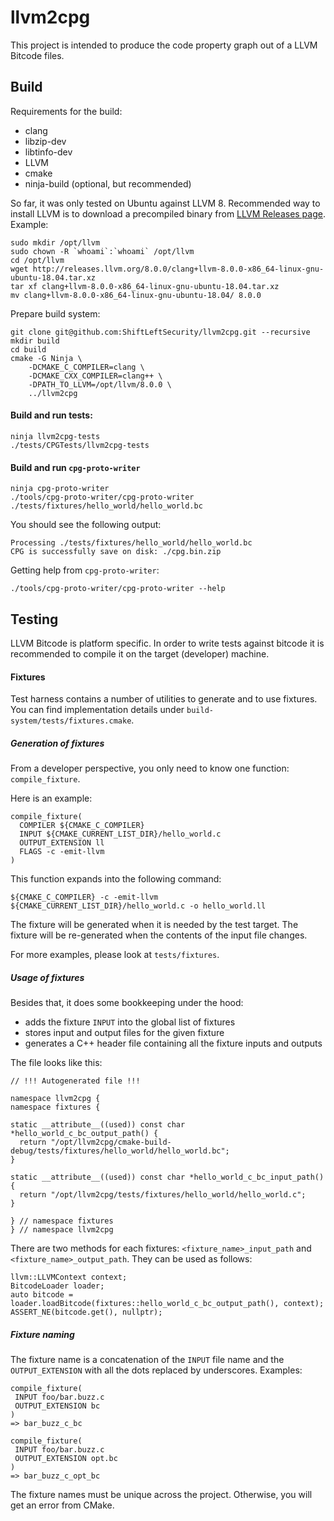 # llvm2cpg

This project is intended to produce the code property graph out of a LLVM Bitcode files.

## Build

Requirements for the build:

 - clang
 - libzip-dev
 - libtinfo-dev
 - LLVM
 - cmake
 - ninja-build (optional, but recommended)

So far, it was only tested on Ubuntu against LLVM 8.
Recommended way to install LLVM is to download a precompiled binary from [LLVM Releases page](http://releases.llvm.org).
Example:

```
sudo mkdir /opt/llvm
sudo chown -R `whoami`:`whoami` /opt/llvm
cd /opt/llvm
wget http://releases.llvm.org/8.0.0/clang+llvm-8.0.0-x86_64-linux-gnu-ubuntu-18.04.tar.xz
tar xf clang+llvm-8.0.0-x86_64-linux-gnu-ubuntu-18.04.tar.xz
mv clang+llvm-8.0.0-x86_64-linux-gnu-ubuntu-18.04/ 8.0.0
```

Prepare build system:

```
git clone git@github.com:ShiftLeftSecurity/llvm2cpg.git --recursive
mkdir build
cd build
cmake -G Ninja \
    -DCMAKE_C_COMPILER=clang \
    -DCMAKE_CXX_COMPILER=clang++ \
    -DPATH_TO_LLVM=/opt/llvm/8.0.0 \
    ../llvm2cpg
```

#### Build and run tests:

```
ninja llvm2cpg-tests
./tests/CPGTests/llvm2cpg-tests
```

#### Build and run `cpg-proto-writer`

```
ninja cpg-proto-writer
./tools/cpg-proto-writer/cpg-proto-writer ./tests/fixtures/hello_world/hello_world.bc
```

You should see the following output:

```
Processing ./tests/fixtures/hello_world/hello_world.bc
CPG is successfully save on disk: ./cpg.bin.zip
```

Getting help from `cpg-proto-writer`:

```
./tools/cpg-proto-writer/cpg-proto-writer --help
```

## Testing

LLVM Bitcode is platform specific. In order to write tests against bitcode it is recommended
to compile it on the target (developer) machine.

#### Fixtures

Test harness contains a number of utilities to generate and to use fixtures.
You can find implementation details under `build-system/tests/fixtures.cmake`.

##### Generation of fixtures

From a developer perspective, you only need to know one function: `compile_fixture`.

Here is an example:

```
compile_fixture(
  COMPILER ${CMAKE_C_COMPILER}
  INPUT ${CMAKE_CURRENT_LIST_DIR}/hello_world.c
  OUTPUT_EXTENSION ll
  FLAGS -c -emit-llvm
)
```

This function expands into the following command:

```
${CMAKE_C_COMPILER} -c -emit-llvm ${CMAKE_CURRENT_LIST_DIR}/hello_world.c -o hello_world.ll
```

The fixture will be generated when it is needed by the test target.
The fixture will be re-generated when the contents of the input file changes.

For more examples, please look at `tests/fixtures`.

##### Usage of fixtures

Besides that, it does some bookkeeping under the hood:
 
 - adds the fixture `INPUT` into the global list of fixtures
 - stores input and output files for the given fixture
 - generates a C++ header file containing all the fixture inputs and outputs

The file looks like this:

```
// !!! Autogenerated file !!!

namespace llvm2cpg {
namespace fixtures {

static __attribute__((used)) const char *hello_world_c_bc_output_path() {
  return "/opt/llvm2cpg/cmake-build-debug/tests/fixtures/hello_world/hello_world.bc";
}

static __attribute__((used)) const char *hello_world_c_bc_input_path() {
  return "/opt/llvm2cpg/tests/fixtures/hello_world/hello_world.c";
}

} // namespace fixtures
} // namespace llvm2cpg
```

There are two methods for each fixtures: `<fixture_name>_input_path` and `<fixture_name>_output_path`.
They can be used as follows:

```
llvm::LLVMContext context;
BitcodeLoader loader;
auto bitcode = loader.loadBitcode(fixtures::hello_world_c_bc_output_path(), context);
ASSERT_NE(bitcode.get(), nullptr);
```

##### Fixture naming

The fixture name is a concatenation of the `INPUT` file name and the `OUTPUT_EXTENSION` with all
the dots replaced by underscores. Examples:

 ```
compile_fixture(
  INPUT foo/bar.buzz.c
  OUTPUT_EXTENSION bc
)
=> bar_buzz_c_bc

compile_fixture(
  INPUT foo/bar.buzz.c
  OUTPUT_EXTENSION opt.bc
)
=> bar_buzz_c_opt_bc
```

The fixture names must be unique across the project. Otherwise, you will get an error from CMake.
